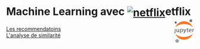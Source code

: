 # Machine Learning avec <a href="#"><img align="center" src="https://upload.wikimedia.org/wikipedia/commons/0/0c/Netflix_2015_N_logo.svg?uselang=fr" alt="netflix" height="36px"></a>etflix<a href="../"><img align="right" src="../../../assets/Jupyter.svg" alt="Jupyter" height="64px"></a>
[Les recommendatoins](makeRecommendations)  
[L'analyse de similarité](similarity)  